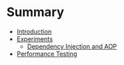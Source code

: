 # Summary

* [Introduction](README.md)
* [Experiments](chapter1.md)
  * [Dependency Injection and AOP](chapter1/dependency-injection-and-aop.md)
* [Performance Testing](performance-testing.md)

